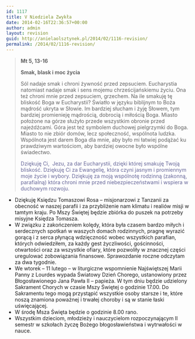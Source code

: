 ```yaml
---
id: 1117
title: V Niedziela Zwykła
date: 2014-02-16T22:36:57+00:00
author: admin
layout: revision
guid: http://anielaolsztynek.pl/2014/02/1116-revision/
permalink: /2014/02/1116-revision/
---
```

> **Mt 5, 13-16**
> 
> **Smak, blask i moc życia**
> 
> Sól nadaje smak i chroni żywność przed zepsuciem. Eucharystia natomiast nadaje smak i sens mojemu chrześcijańskiemu życiu. Ona też chroni mnie przed zepsuciem, grzechem. Na ile smakuję tę bliskość Boga w Eucharystii? Światło w języku biblijnym to Boża mądrość ukryta w Słowie. Im bardziej słucham i żyję Słowem, tym bardziej promienieję mądrością, dobrocią i miłością Boga. Miasto położone na górze służyło przede wszystkim obronie przed najeźdźcami. Góra jest też symbolem duchowej pielgrzymki do Boga. Miasto to nie zbiór domów, lecz społeczność, wspólnota ludzka. Wspólnota jest darem Boga dla mnie, aby było mi łatwiej podążać ku prawdziwym wartościom, aby bardziej owocne było wspólne świadectwo.
> 
> <span style="color: #666699;">Dziękuję Ci,  Jezu, za dar Eucharystii, dzięki której smakuję Twoją bliskość. Dziękuję Ci za Ewangelię, która czyni jasnym i promiennym moje życie i wybory. Dziękuję za moją wspólnotę rodzinną (zakonną, parafialną) która chroni mnie przed niebezpieczeństwami i wspiera w duchowym rozwoju.</span>

  * Dziękuję Księdzu Tomaszowi Rosa &#8211; misjonarzowi z Tanzanii za obecność w naszej parafii i za przybliżenie nam klimatu i realiów misji w tamtym kraju. Po Mszy Świętej będzie zbiórka do puszek na potrzeby misyjne Księdza Tomasza.
  * W związku z zakończeniem kolędy, która była czasem bardzo miłych i serdecznych spotkań w waszych domach rodzinnych, pragnę wyrazić gorącą i z serca płynącą wdzięczność wobec wszystkich parafian, których odwiedziłem, za każdy gest życzliwości, gościnności, otwartości oraz za wszystkie ofiary, które pozwoliły w znacznej części uregulować zobowiązania finansowe. Sprawozdanie roczne odczytam za dwa tygodnie.
  * We wtorek &#8211; 11 lutego &#8211; w liturgiczne wspomnienie Najświętszej Marii Panny z Lourdes wypada Światowy Dzień Chorego, ustanowiony przez Błogosławionego Jana Pawła II &#8211; papieża. W tym dniu będzie udzielony Sakrament Chorych w czasie Mszy Świętej o godzinie 17.00. Do Sakramentu tego mogą przystąpić wszystkie osoby starsze i te, które noszą znamiona poważnej i trwałej choroby i są w stanie łaski uświęcającej.
  * W środę Msza Święta będzie o godzinie 8.00 rano.
  * Wszystkim dzieciom, młodzieży i nauczycielom rozpoczynającym II semestr w szkołach życzę Bożego błogosławieństwa i wytrwałości w nauce.